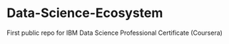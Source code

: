 # Data-Science-Ecosystem
First public repo for IBM Data Science Professional Certificate (Coursera)
